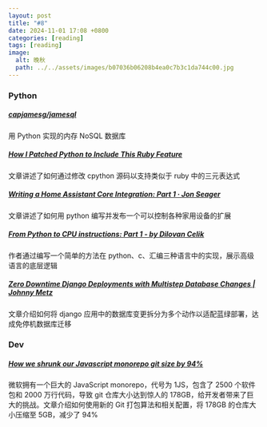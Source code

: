 ```yaml
---
layout: post
title: "#8"
date: 2024-11-01 17:08 +0800
categories: [reading]
tags: [reading]
image:
  alt: 晚秋
  path: ../../assets/images/b07036b06208b4ea0c7b3c1da744c00.jpg
---
```


### Python

##### [capjamesg/jamesql](https://github.com/capjamesg/jamesql "capjamesg/jamesql：用 Python 实现的内存 NoSQL 数据库。")

用 Python 实现的内存 NoSQL 数据库



##### [How I Patched Python to Include This Ruby Feature](https://miguendes.me/what-if-python-had-this-ruby-feature "How I Patched Python to Include This Ruby Feature")

文章讲述了如何通过修改 cpython 源码以支持类似于 ruby 中的三元表达式



##### [Writing a Home Assistant Core Integration: Part 1 · Jon Seager](https://jnsgr.uk/2024/09/pytouchlinesl/ "Writing a Home Assistant Core Integration: Part 1 · Jon Seager")

文章讲述了如何用 python 编写并发布一个可以控制各种家用设备的扩展



##### [From Python to CPU instructions: Part 1 - by Dilovan Celik](https://dilovan.substack.com/p/from-python-to-cpu-instructions-part "From Python to CPU instructions: Part 1 - by Dilovan Celik")

作者通过编写一个简单的方法在 python、c、汇编三种语言中的实现，展示高级语言的底层逻辑



##### [Zero Downtime Django Deployments with Multistep Database Changes \| Johnny Metz](https://johnnymetz.com/posts/multistep-database-changes/ "Zero Downtime Django Deployments with Multistep Database Changes \| Johnny Metz")

文章介绍如何将 django 应用中的数据库变更拆分为多个动作以适配蓝绿部署，达成免停机数据库迁移



### Dev

##### [How we shrunk our Javascript monorepo git size by 94%](https://www.jonathancreamer.com/how-we-shrunk-our-git-repo-size-by-94-percent/ "How we shrunk our Javascript monorepo git size by 94%")

微软拥有一个巨大的 JavaScript monorepo，代号为 1JS，包含了 2500 个软件包和 2000 万行代码，导致 git 仓库大小达到惊人的 178GB，给开发者带来了巨大的挑战。文章介绍如何使用新的 Git 打包算法和相关配置，将 178GB 的仓库大小压缩至 5GB，减少了 94%
